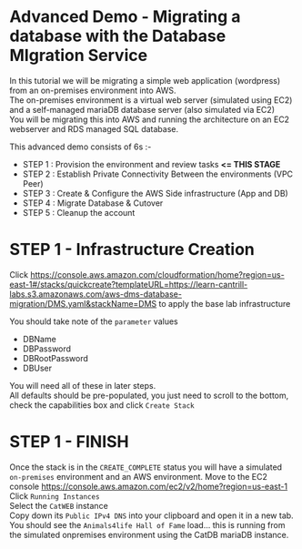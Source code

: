 # Advanced Demo - Migrating a database with the Database MIgration Service

In this tutorial we will be migrating a simple web application (wordpress) from an on-premises environment into AWS.  
The on-premises environment is a virtual web server (simulated using EC2) and a self-managed mariaDB database server (also simulated via EC2)  
You will be migrating this into AWS and running the architecture on an EC2 webserver and RDS managed SQL database.  

This advanced demo consists of 6s :-

- STEP 1 : Provision the environment and review tasks **<= THIS STAGE**
- STEP 2 : Establish Private Connectivity Between the environments (VPC Peer)
- STEP 3 : Create & Configure the AWS Side infrastructure (App and DB)
- STEP 4 : Migrate Database & Cutover
- STEP 5 : Cleanup the account

# STEP 1 - Infrastructure Creation

Click https://console.aws.amazon.com/cloudformation/home?region=us-east-1#/stacks/quickcreate?templateURL=https://learn-cantrill-labs.s3.amazonaws.com/aws-dms-database-migration/DMS.yaml&stackName=DMS to apply the base lab infrastructure  

You should take note of the `parameter` values 

- DBName
- DBPassword
- DBRootPassword
- DBUser

You will need all of these in later steps.  
All defaults should be pre-populated, you just need to scroll to the bottom, check the capabilities box and click `Create Stack`  

# STEP 1 - FINISH   

Once the stack is in the `CREATE_COMPLETE` status you will have a simulated `on-premises` environment and an AWS environment.
Move to the EC2 console https://console.aws.amazon.com/ec2/v2/home?region=us-east-1  
Click `Running Instances`  
Select the `CatWEB` instance  
Copy down its `Public IPv4 DNS` into your clipboard and open it in a new tab.  
You should see the `Animals4life Hall of Fame` load... this is running from the simulated onpremises environment using the CatDB mariaDB instance.  



